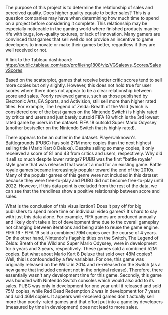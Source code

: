 The purpose of this project is to determine the relationship of sales and perceived quality. Does higher quality equate to better sales? This is a question companies may have when determining how much time to spend on a project before considering it complete. This relationship may be especially noticeable in the gaming world where finished products may be rife with bugs, low-quality textures, or lack of innovation. Many gamers are convinced that games that sell well do not provide an incentive to game developers to innovate or make their games better, regardless if they are well received or not.

A link to the Tableau dashboard: https://public.tableau.com/app/profile/ng1808/viz/VGSalesvs_Scores/SalesvScores

Based on the scatterplot, games that receive better critic scores tend to sell more copies but only slightly. However, this does not hold true for user scores where there does not appear to be a clear relationship between score and sales. Poorly reviewed games, such as those published by Electronic Arts, EA Sports, and Activision, still sell more than higher rated titles. For example, The Legend of Zelda: Breath of the Wild (which is considered one of the best games on the Nintendo Switch) is highly rated by critics and users and just barely outsold FIFA 18 which is the 3rd lowest rated game by users in the dataset. FIFA 18 outsold Super Mario Odyssey (another bestseller on the Nintendo Switch that is highly rated).

There appears to be an outlier in the dataset. PlayerUnknown's Battlegrounds (PUBG) has sold 27M more copies than the next highest selling title (Mario Kart 8 Deluxe). Despite selling so many copies, it only receieved a score of 81 and 43 from critics and users, respectively. Why did it sell so much despite lower ratings? PUBG was the first "battle royale" style game that was released that wasn't a mod for an existing game. Battle royale games became increasingly popular toward the end of the 2010s. Many of the popular games of this genre were not included in this dataset because they were free-to-play and PUBG did not become free-to-play until 2022. However, if this data point is excluded from the rest of the data, we can see that the trendlines show a positive relationship between score and sales.

What is the conclusion of this visualization? Does it pay off for big publishers to spend more time on individual video games? It's hard to say with just this data alone. For example, FIFA games are produced annually and likely don't take a lot of development time due to the overall gameplay not changing between iterations and being able to reuse the game engine. FIFA 16 - FIFA 19 sold a combined 79M copies over the course of 4 years. On the other hand, Nintendo's flagship titles on the Switch, The Legend of Zelda: Breath of the Wild and Super Mario Odyssey, were in development for 5 years and 3 years, respectively. These games sold a combined 52M copies. But what about Mario Kart 8 Deluxe that sold over 48M copies? Well, this is confounded by a few variables. For one, this game was originally released on the Wii U in 2014 and re-released on the Switch (as a new game that included content not in the original release). Therefore, there essentially wasn't any development time for this game. Secondly, this game was bundled with Nintendo Switch consoles which would also add to its sales. PUBG was only in development for one year until it released and sold 75M copies, while Red Dead Redemption 2 was in development for 7 years and sold 46M copies. It appears well-received games don't actually sell more than poorly-rated games and that effort put into a game by developers (measured by time in development) does not lead to more sales. 
